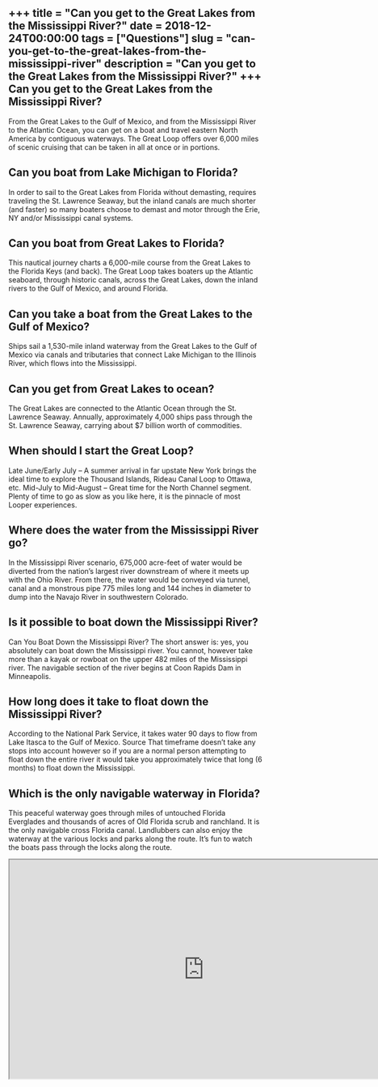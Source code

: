 +++
title = "Can you get to the Great Lakes from the Mississippi River?"
date = 2018-12-24T00:00:00
tags = ["Questions"]
slug = "can-you-get-to-the-great-lakes-from-the-mississippi-river"
description = "Can you get to the Great Lakes from the Mississippi River?"
+++
Can you get to the Great Lakes from the Mississippi River?
----------------------------------------------------------

From the Great Lakes to the Gulf of Mexico, and from the Mississippi River to the Atlantic Ocean, you can get on a boat and travel eastern North America by contiguous waterways. The Great Loop offers over 6,000 miles of scenic cruising that can be taken in all at once or in portions.

Can you boat from Lake Michigan to Florida?
-------------------------------------------

In order to sail to the Great Lakes from Florida without demasting, requires traveling the St. Lawrence Seaway, but the inland canals are much shorter (and faster) so many boaters choose to demast and motor through the Erie, NY and/or Mississippi canal systems.

Can you boat from Great Lakes to Florida?
-----------------------------------------

This nautical journey charts a 6,000-mile course from the Great Lakes to the Florida Keys (and back). The Great Loop takes boaters up the Atlantic seaboard, through historic canals, across the Great Lakes, down the inland rivers to the Gulf of Mexico, and around Florida.

Can you take a boat from the Great Lakes to the Gulf of Mexico?
---------------------------------------------------------------

Ships sail a 1,530-mile inland waterway from the Great Lakes to the Gulf of Mexico via canals and tributaries that connect Lake Michigan to the Illinois River, which flows into the Mississippi.

Can you get from Great Lakes to ocean?
--------------------------------------

The Great Lakes are connected to the Atlantic Ocean through the St. Lawrence Seaway. Annually, approximately 4,000 ships pass through the St. Lawrence Seaway, carrying about $7 billion worth of commodities.

When should I start the Great Loop?
-----------------------------------

Late June/Early July – A summer arrival in far upstate New York brings the ideal time to explore the Thousand Islands, Rideau Canal Loop to Ottawa, etc. Mid-July to Mid-August – Great time for the North Channel segment. Plenty of time to go as slow as you like here, it is the pinnacle of most Looper experiences.

Where does the water from the Mississippi River go?
---------------------------------------------------

In the Mississippi River scenario, 675,000 acre-feet of water would be diverted from the nation’s largest river downstream of where it meets up with the Ohio River. From there, the water would be conveyed via tunnel, canal and a monstrous pipe 775 miles long and 144 inches in diameter to dump into the Navajo River in southwestern Colorado.

Is it possible to boat down the Mississippi River?
--------------------------------------------------

Can You Boat Down the Mississippi River? The short answer is: yes, you absolutely can boat down the Mississippi river. You cannot, however take more than a kayak or rowboat on the upper 482 miles of the Mississippi river. The navigable section of the river begins at Coon Rapids Dam in Minneapolis.

How long does it take to float down the Mississippi River?
----------------------------------------------------------

According to the National Park Service, it takes water 90 days to flow from Lake Itasca to the Gulf of Mexico. Source That timeframe doesn’t take any stops into account however so if you are a normal person attempting to float down the entire river it would take you approximately twice that long (6 months) to float down the Mississippi.

Which is the only navigable waterway in Florida?
------------------------------------------------

This peaceful waterway goes through miles of untouched Florida Everglades and thousands of acres of Old Florida scrub and ranchland. It is the only navigable cross Florida canal. Landlubbers can also enjoy the waterway at the various locks and parks along the route. It’s fun to watch the boats pass through the locks along the route.

<iframe allow="accelerometer; autoplay; clipboard-write; encrypted-media; gyroscope; picture-in-picture" allowfullscreen="" class="__youtube_prefs__  epyt-is-override  no-lazyload" data-no-lazy="1" data-origheight="433" data-origwidth="770" data-skipgform_ajax_framebjll="" height="433" id="_ytid_30676" loading="lazy" src="https://www.youtube.com/embed/tWdb5h9a-eQ?enablejsapi=1&autoplay=0&cc_load_policy=0&cc_lang_pref=&iv_load_policy=1&loop=0&modestbranding=0&rel=1&fs=1&playsinline=0&autohide=2&theme=dark&color=red&controls=1&" title="YouTube player" width="770"></iframe>